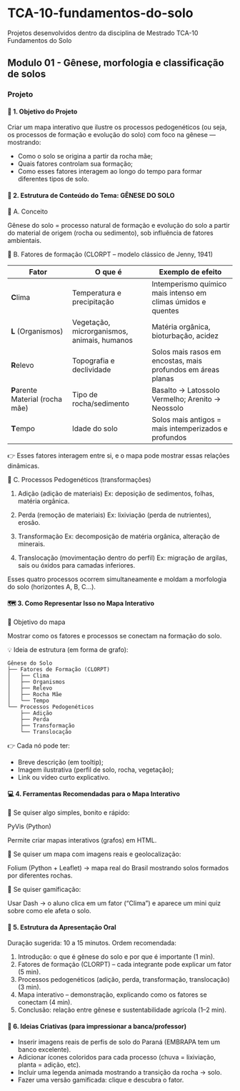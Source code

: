 # TCA-10-fundamentos-do-solo
Projetos desenvolvidos dentro da disciplina de Mestrado TCA-10 Fundamentos do Solo

## Modulo 01 - Gênese, morfologia e classificação de solos

### Projeto

#### 🧭 1. Objetivo do Projeto

Criar um mapa interativo que ilustre os processos pedogenéticos (ou seja, os processos de formação e evolução do solo) com foco na gênese — mostrando:

- Como o solo se origina a partir da rocha mãe;
- Quais fatores controlam sua formação;
- Como esses fatores interagem ao longo do tempo para formar diferentes tipos de solo.

#### 🧱 2. Estrutura de Conteúdo do Tema: GÊNESE DO SOLO

🔹 A. Conceito

Gênese do solo = processo natural de formação e evolução do solo a partir do material de origem (rocha ou sedimento), sob influência de fatores ambientais.

🔹 B. Fatores de formação (CLORPT – modelo clássico de Jenny, 1941)

| Fator | O que é | Exemplo de efeito |
| -------------------------------- | ------------------------------------------- | ------------------------------------------------------------ |
| **C**lima | Temperatura e precipitação | Intemperismo químico mais intenso em climas úmidos e quentes |
| **L** (Organismos) | Vegetação, microrganismos, animais, humanos | Matéria orgânica, bioturbação, acidez |
| **R**elevo | Topografia e declividade | Solos mais rasos em encostas, mais profundos em áreas planas |
| **P**arente Material (rocha mãe) | Tipo de rocha/sedimento | Basalto → Latossolo Vermelho; Arenito → Neossolo |
| **T**empo | Idade do solo | Solos mais antigos = mais intemperizados e profundos |

👉 Esses fatores interagem entre si, e o mapa pode mostrar essas relações dinâmicas.

🔹 C. Processos Pedogenéticos (transformações)

1. Adição (adição de materiais)
  Ex: deposição de sedimentos, folhas, matéria orgânica.

2. Perda (remoção de materiais)
  Ex: lixiviação (perda de nutrientes), erosão.

3. Transformação
  Ex: decomposição de matéria orgânica, alteração de minerais.

4. Translocação (movimentação dentro do perfil)
  Ex: migração de argilas, sais ou óxidos para camadas inferiores.

Esses quatro processos ocorrem simultaneamente e moldam a morfologia do solo (horizontes A, B, C...).

#### 🗺️ 3. Como Representar Isso no Mapa Interativo

🎯 Objetivo do mapa

Mostrar como os fatores e processos se conectam na formação do solo.

💡 Ideia de estrutura (em forma de grafo):

```text
Gênese do Solo
├── Fatores de Formação (CLORPT)
│   ├── Clima
│   ├── Organismos
│   ├── Relevo
│   ├── Rocha Mãe
│   └── Tempo
└── Processos Pedogenéticos
    ├── Adição
    ├── Perda
    ├── Transformação
    └── Translocação
```

👉 Cada nó pode ter:

- Breve descrição (em tooltip);
- Imagem ilustrativa (perfil de solo, rocha, vegetação);
- Link ou vídeo curto explicativo.

#### 💻 4. Ferramentas Recomendadas para o Mapa Interativo

🔸 Se quiser algo simples, bonito e rápido:

PyVis (Python)

Permite criar mapas interativos (grafos) em HTML.

🔸 Se quiser um mapa com imagens reais e geolocalização:

Folium (Python + Leaflet) → mapa real do Brasil mostrando solos formados por diferentes rochas.

🔸 Se quiser gamificação:

Usar Dash → o aluno clica em um fator (“Clima”) e aparece um mini quiz sobre como ele afeta o solo.

#### 🎤 5. Estrutura da Apresentação Oral

Duração sugerida: 10 a 15 minutos.
Ordem recomendada:

1. Introdução: o que é gênese do solo e por que é importante (1 min).
2. Fatores de formação (CLORPT) – cada integrante pode explicar um fator (5 min).
3. Processos pedogenéticos (adição, perda, transformação, translocação) (3 min).
4. Mapa interativo – demonstração, explicando como os fatores se conectam (4 min).
5. Conclusão: relação entre gênese e sustentabilidade agrícola (1–2 min).

#### 🌾 6. Ideias Criativas (para impressionar a banca/professor)

- Inserir imagens reais de perfis de solo do Paraná (EMBRAPA tem um banco excelente).
- Adicionar ícones coloridos para cada processo (chuva = lixiviação, planta = adição, etc).
- Incluir uma legenda animada mostrando a transição da rocha → solo.
- Fazer uma versão gamificada: clique e descubra o fator.

